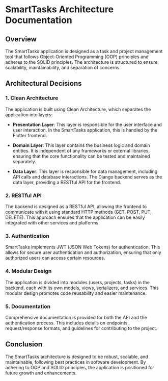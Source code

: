 # SmartTasks Architecture Documentation

## Overview

The SmartTasks application is designed as a task and project management tool that follows Object-Oriented Programming (OOP) principles and adheres to the SOLID principles. The architecture is structured to ensure scalability, maintainability, and separation of concerns.

## Architectural Decisions

### 1. Clean Architecture

The application is built using Clean Architecture, which separates the application into layers:

- **Presentation Layer**: This layer is responsible for the user interface and user interaction. In the SmartTasks application, this is handled by the Flutter frontend.
  
- **Domain Layer**: This layer contains the business logic and domain entities. It is independent of any frameworks or external libraries, ensuring that the core functionality can be tested and maintained separately.

- **Data Layer**: This layer is responsible for data management, including API calls and database interactions. The Django backend serves as the data layer, providing a RESTful API for the frontend.

### 2. RESTful API

The backend is designed as a RESTful API, allowing the frontend to communicate with it using standard HTTP methods (GET, POST, PUT, DELETE). This approach ensures that the application can be easily integrated with other services and platforms.

### 3. Authentication

SmartTasks implements JWT (JSON Web Tokens) for authentication. This allows for secure user authentication and authorization, ensuring that only authorized users can access certain resources.

### 4. Modular Design

The application is divided into modules (users, projects, tasks) in the backend, each with its own models, views, serializers, and services. This modular design promotes code reusability and easier maintenance.

### 5. Documentation

Comprehensive documentation is provided for both the API and the authentication process. This includes details on endpoints, request/response formats, and guidelines for contributing to the project.

## Conclusion

The SmartTasks architecture is designed to be robust, scalable, and maintainable, following best practices in software development. By adhering to OOP and SOLID principles, the application is positioned for future growth and enhancements.